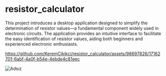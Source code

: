 # resistor_calculator
 This project introduces a desktop application designed to simplify the determination of resistor values—a fundamental component widely used in electronic circuits. The application provides an intuitive interface to facilitate the easy identification of resistor values, aiding both beginners and experienced electronic enthusiasts.


https://github.com/KeremCikikci/resistor_calculator/assets/98697826/17162701-6abf-4a0f-b54e-4ebde4c81eec

![Adsız](https://github.com/KeremCikikci/resistor_calculator/assets/98697826/0566fdd4-6636-4cd0-b5a8-bd6f7b8b2507)
